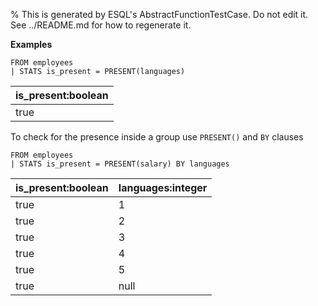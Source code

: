 % This is generated by ESQL's AbstractFunctionTestCase. Do not edit it. See ../README.md for how to regenerate it.

**Examples**

```esql
FROM employees
| STATS is_present = PRESENT(languages)
```

| is_present:boolean |
| --- |
| true |

To check for the presence inside a group use `PRESENT()` and `BY` clauses

```esql
FROM employees
| STATS is_present = PRESENT(salary) BY languages
```

| is_present:boolean | languages:integer |
| --- | --- |
| true | 1 |
| true | 2 |
| true | 3 |
| true | 4 |
| true | 5 |
| true | null |


